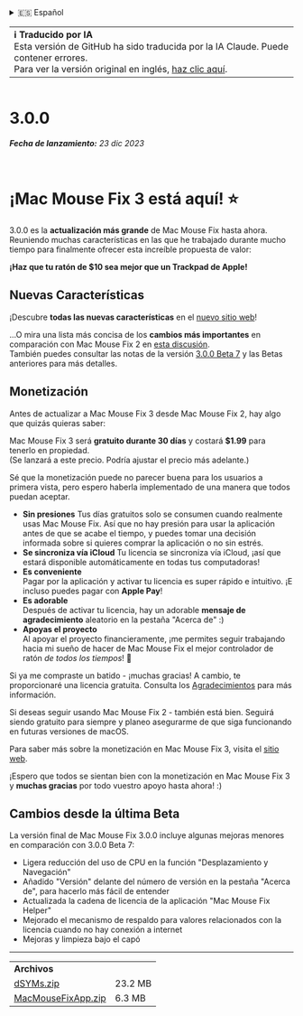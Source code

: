 <details>
<summary>🇪🇸 Español</summary>

[🇬🇧 English (GitHub)](https://github.com/noah-nuebling/mac-mouse-fix/releases/tag/3.0.0)\
[🇦🇩 Català](https://redirect.macmousefix.com/?target=mmf-release&tag=3.0.0&locale=ca)\
[🇩🇪 Deutsch](https://redirect.macmousefix.com/?target=mmf-release&tag=3.0.0&locale=de)\
**🇪🇸 Español**\
[🇫🇷 Français](https://redirect.macmousefix.com/?target=mmf-release&tag=3.0.0&locale=fr)\
[🇮🇩 Indonesia](https://redirect.macmousefix.com/?target=mmf-release&tag=3.0.0&locale=id)\
[🇮🇹 Italiano](https://redirect.macmousefix.com/?target=mmf-release&tag=3.0.0&locale=it)\
[🇭🇺 Magyar](https://redirect.macmousefix.com/?target=mmf-release&tag=3.0.0&locale=hu)\
[🇳🇱 Nederlands](https://redirect.macmousefix.com/?target=mmf-release&tag=3.0.0&locale=nl)\
[🇵🇱 Polski](https://redirect.macmousefix.com/?target=mmf-release&tag=3.0.0&locale=pl)\
[🇧🇷 Português (Brasil)](https://redirect.macmousefix.com/?target=mmf-release&tag=3.0.0&locale=pt-BR)\
[🇵🇹 Português (Portugal)](https://redirect.macmousefix.com/?target=mmf-release&tag=3.0.0&locale=pt-PT)\
[🇷🇴 Română](https://redirect.macmousefix.com/?target=mmf-release&tag=3.0.0&locale=ro)\
[🇸🇪 Svenska](https://redirect.macmousefix.com/?target=mmf-release&tag=3.0.0&locale=sv)\
[🇻🇳 Tiếng Việt](https://redirect.macmousefix.com/?target=mmf-release&tag=3.0.0&locale=vi)\
[🇹🇷 Türkçe](https://redirect.macmousefix.com/?target=mmf-release&tag=3.0.0&locale=tr)\
[🇨🇿 Čeština](https://redirect.macmousefix.com/?target=mmf-release&tag=3.0.0&locale=cs)\
[🇬🇷 Ελληνικά](https://redirect.macmousefix.com/?target=mmf-release&tag=3.0.0&locale=el)\
[🇷🇺 Русский](https://redirect.macmousefix.com/?target=mmf-release&tag=3.0.0&locale=ru)\
[🇺🇦 Українська](https://redirect.macmousefix.com/?target=mmf-release&tag=3.0.0&locale=uk)\
[🇮🇱 עברית](https://redirect.macmousefix.com/?target=mmf-release&tag=3.0.0&locale=he)\
[🇸🇦 العربية](https://redirect.macmousefix.com/?target=mmf-release&tag=3.0.0&locale=ar)\
[🇮🇳 हिन्दी](https://redirect.macmousefix.com/?target=mmf-release&tag=3.0.0&locale=hi)\
[🇹🇭 ไทย](https://redirect.macmousefix.com/?target=mmf-release&tag=3.0.0&locale=th)\
[🇨🇳 中文 (简体)](https://redirect.macmousefix.com/?target=mmf-release&tag=3.0.0&locale=zh-Hans)\
[🇨🇳 中文 (繁體)](https://redirect.macmousefix.com/?target=mmf-release&tag=3.0.0&locale=zh-Hant)\
[🇭🇰 中文（香港)](https://redirect.macmousefix.com/?target=mmf-release&tag=3.0.0&locale=zh-HK)\
[🇯🇵 日本語](https://redirect.macmousefix.com/?target=mmf-release&tag=3.0.0&locale=ja)\
[🇰🇷 한국어](https://redirect.macmousefix.com/?target=mmf-release&tag=3.0.0&locale=ko)\
[Help translate Mac Mouse Fix to different languages!](https://github.com/noah-nuebling/mac-mouse-fix/discussions/731)
</details>
<table align=><td>
<b>ℹ️ Traducido por IA</b><br>
Esta versión de GitHub ha sido traducida por la IA Claude. Puede contener errores.<br>
Para ver la versión original en inglés, <a href="https://github.com/noah-nuebling/mac-mouse-fix/releases/tag/3.0.0">haz clic aquí</a>.
</td></table>

<table></table>

# 3.0.0
***Fecha de lanzamiento:** 23 dic 2023*

<br>

# ¡Mac Mouse Fix 3 está aquí! ⭐️

3.0.0 es la **actualización más grande** de Mac Mouse Fix hasta ahora.\
Reuniendo muchas características en las que he trabajado durante mucho tiempo para finalmente ofrecer esta increíble propuesta de valor:

**¡Haz que tu ratón de $10 sea mejor que un Trackpad de Apple!**

## Nuevas Características

¡Descubre **todas las nuevas características** en el [nuevo sitio web](http://macmousefix.com/)!

...O mira una lista más concisa de los **cambios más importantes** en comparación con Mac Mouse Fix 2 en [esta discusión](https://github.com/noah-nuebling/mac-mouse-fix/discussions/743#discussioncomment-7938922).\
También puedes consultar las notas de la versión [3.0.0 Beta 7](https://redirect.macmousefix.com/?target=mmf-release&tag=3.0.0-Beta-7&locale=es) y las Betas anteriores para más detalles.

## Monetización

Antes de actualizar a Mac Mouse Fix 3 desde Mac Mouse Fix 2, hay algo que quizás quieras saber:

Mac Mouse Fix 3 será **gratuito durante 30 días** y costará **$1.99** para tenerlo en propiedad.\
(Se lanzará a este precio. Podría ajustar el precio más adelante.)

Sé que la monetización puede no parecer buena para los usuarios a primera vista, pero espero haberla implementado de una manera que todos puedan aceptar.

- **Sin presiones**
   Tus días gratuitos solo se consumen cuando realmente usas Mac Mouse Fix. Así que no hay presión para usar la aplicación antes de que se acabe el tiempo, y puedes tomar una decisión informada sobre si quieres comprar la aplicación o no sin estrés.
- **Se sincroniza vía iCloud**
  Tu licencia se sincroniza vía iCloud, ¡así que estará disponible automáticamente en todas tus computadoras!
- **Es conveniente**\
   Pagar por la aplicación y activar tu licencia es super rápido e intuitivo. ¡E incluso puedes pagar con **Apple Pay**!
- **Es adorable**\
   Después de activar tu licencia, hay un adorable **mensaje de agradecimiento** aleatorio en la pestaña "Acerca de" :)
- **Apoyas el proyecto**\
   Al apoyar el proyecto financieramente, ¡me permites seguir trabajando hacia mi sueño de hacer de Mac Mouse Fix el mejor controlador de ratón *de todos los tiempos*! 🚀

Si ya me compraste un batido - ¡muchas gracias! A cambio, te proporcionaré una licencia gratuita. Consulta los [Agradecimientos](https://github.com/noah-nuebling/mac-mouse-fix/blob/master/Acknowledgements.md#-paypal-donations) para más información.

Si deseas seguir usando Mac Mouse Fix 2 - también está bien. Seguirá siendo gratuito para siempre y planeo asegurarme de que siga funcionando en futuras versiones de macOS.

Para saber más sobre la monetización en Mac Mouse Fix 3, visita el [sitio web](https://macmousefix.com/#price).

¡Espero que todos se sientan bien con la monetización en Mac Mouse Fix 3 y **muchas gracias** por todo vuestro apoyo hasta ahora! :)

## Cambios desde la última Beta

La versión final de Mac Mouse Fix 3.0.0 incluye algunas mejoras menores en comparación con 3.0.0 Beta 7:

- Ligera reducción del uso de CPU en la función "Desplazamiento y Navegación"
- Añadido "Versión" delante del número de versión en la pestaña "Acerca de", para hacerlo más fácil de entender
- Actualizada la cadena de licencia de la aplicación "Mac Mouse Fix Helper"
- Mejorado el mecanismo de respaldo para valores relacionados con la licencia cuando no hay conexión a internet
- Mejoras y limpieza bajo el capó

---

<table align="start">
<tr>
    <td colspan=2>
        <b>Archivos</b>
    </td>
</tr>
<tr>
    <td><a href="https://github.com/noah-nuebling/mac-mouse-fix/releases/download/3.0.0/dSYMs.zip">dSYMs.zip</a></td>
    <td>23.2 MB</td>
</tr>
<tr>
    <td><a href="https://github.com/noah-nuebling/mac-mouse-fix/releases/download/3.0.0/MacMouseFixApp.zip">MacMouseFixApp.zip</a></td>
    <td>6.3 MB</td>
</tr>
</table>